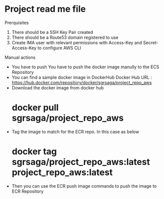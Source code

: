 # Project read me file

Prerquisites
1. There should be a SSH Key Pair created
2. There should be a Route53 domain registered to use
3. Create IMA user with relevant permissions with Access-Key and Secret-Access-Key to configure AWS CLI


Manual actions
* You have to push You have to push the docker image manully to the ECS Repository
* You can find a sample docker image in DockerHub
    Docker Hub URL : https://hub.docker.com/repository/docker/sgrsaga/project_repo_aws
* Download the docker image from docker hub
    # docker pull sgrsaga/project_repo_aws
* Tag the image to match for the ECR repo. In this case as below
    # docker tag sgrsaga/project_repo_aws:latest project_repo_aws:latest
* Then you can use the ECR push image commands to push the image to ECR Repository